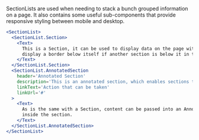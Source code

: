 SectionLists are used when needing to stack a bunch grouped information on a page. It also contains some useful 
sub-components that provide responsive styling between mobile and desktop. 
```jsx
<SectionList>
  <SectionList.Section>
    <Text>
      This is a Section, it can be used to display data on the page with correct padding and will automatically
      display a border below itself if another section is below it in the section list and you are on desktop.
    </Text>
  </SectionList.Section>
  <SectionList.AnnotatedSection
    header='Annotated Section'
    description='This is an annotated section, which enables sections to have a description.'
    linkText='Action that can be taken'
    linkUrl='#'
  >
    <Text>
      As is the same with a Section, content can be passed into an Annotated Section which will then be displayed
      inside the section. 
    </Text>
  </SectionList.AnnotatedSection>
</SectionList>
```

